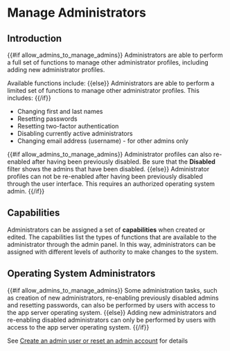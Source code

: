 # Manage Administrators

## Introduction

{{#if allow_admins_to_manage_admins}}
Administrators are able to perform a full set of functions to manage other administrator profiles, including adding new administrator profiles.

Available functions include:
{{else}}
Administrators are able to perform a limited set of functions to manage other administrator profiles. This includes:
{{/if}}

- Changing first and last names
- Resetting passwords
- Resetting two-factor authentication
- Disabling currently active administrators
- Changing email address (username) - for other admins only

{{#if allow_admins_to_manage_admins}}
Administrator profiles can also re-enabled after having been previously disabled. Be sure that the **Disabled** filter shows the admins that have been disabled.
{{else}}
Administrator profiles can not be re-enabled after having been previously disabled through the user interface. This requires an authorized operating system admin.
{{/if}}

## Capabilities

Administrators can be assigned a set of **capabilities** when created or edited. The capabilities list the types of functions that are available to the administrator through the admin panel. In this way, administrators can be assigned with different levels of authority to make changes to the system.

## Operating System Administrators

{{#if allow_admins_to_manage_admins}}
Some administration tasks, such as creation of new administrators, re-enabling previously disabled admins and resetting passwords, can also be performed by users with access to the app server operating system.
{{else}}
Adding new administrators and re-enabling disabled administrators can only be performed by users with access to the app server operating system.
{{/if}}

See [Create an admin user or reset an admin account](create_admin.md) for details
